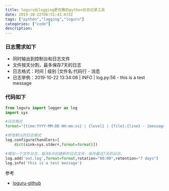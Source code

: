 ```yaml
---
title: loguru比logging更优雅的python日志记录工具 
date: 2019-10-22T06:51:43.672Z
tags: ["python","logging","loguru"]
categories: ["code"]
description: 
---
```


### 日志需求如下
- 同时输出到控制台和日志文件
- 文件按天分割，最多保存7天的日志
- 日志格式：时间 | 级别 |文件名:代码行 - 消息
- 日志举例：2019-10-22 13:34:06 | INFO | log.py:56 - this is a test message

### 代码如下
```python
from loguru import logger as log
import sys

#日志格式
format="{time:YYYY-MM-DD HH:mm:ss} | {level} | {file}:{line} - {message}"

#修改默认的日志格式
log.configure(handlers=[
	dict(sink=sys.stderr,format=format)])

#增加一个文件日志，每天0点创建新的日志文件，保存最近7天的日志。
log.add('out.log',format=format,rotation="00:00",retention="7 days")
log.info('this is a test message')
```


参考

- [loguru-github](https://github.com/Delgan/loguru)